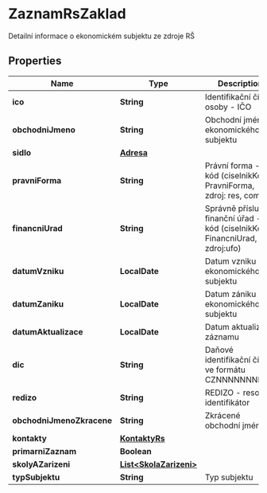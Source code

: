 

# ZaznamRsZaklad

Detailní informace o ekonomickém subjektu ze zdroje RŠ

## Properties

| Name | Type | Description | Notes |
|------------ | ------------- | ------------- | -------------|
|**ico** | **String** | Identifikační číslo osoby - IČO |  [optional] |
|**obchodniJmeno** | **String** | Obchodní jméno ekonomického subjektu |  [optional] |
|**sidlo** | [**Adresa**](Adresa.md) |  |  [optional] |
|**pravniForma** | **String** | Právní forma - kód (ciselnikKod: PravniForma, zdroj: res, com)  |  [optional] |
|**financniUrad** | **String** | Správně příslušný finanční úřad - kód (ciselnikKod: FinancniUrad, zdroj:ufo)  |  [optional] |
|**datumVzniku** | **LocalDate** | Datum vzniku ekonomického subjektu  |  [optional] |
|**datumZaniku** | **LocalDate** | Datum zániku ekonomického subjektu |  [optional] |
|**datumAktualizace** | **LocalDate** | Datum aktualizace záznamu |  [optional] |
|**dic** | **String** | Daňové identifikační číslo ve formátu CZNNNNNNNNNN |  [optional] |
|**redizo** | **String** | REDIZO - resortní identifikátor |  [optional] |
|**obchodniJmenoZkracene** | **String** | Zkrácené obchodní jméno |  [optional] |
|**kontakty** | [**KontaktyRs**](KontaktyRs.md) |  |  [optional] |
|**primarniZaznam** | **Boolean** |  |  [optional] |
|**skolyAZarizeni** | [**List&lt;SkolaZarizeni&gt;**](SkolaZarizeni.md) |  |  [optional] |
|**typSubjektu** | **String** | Typ subjektu |  [optional] |




